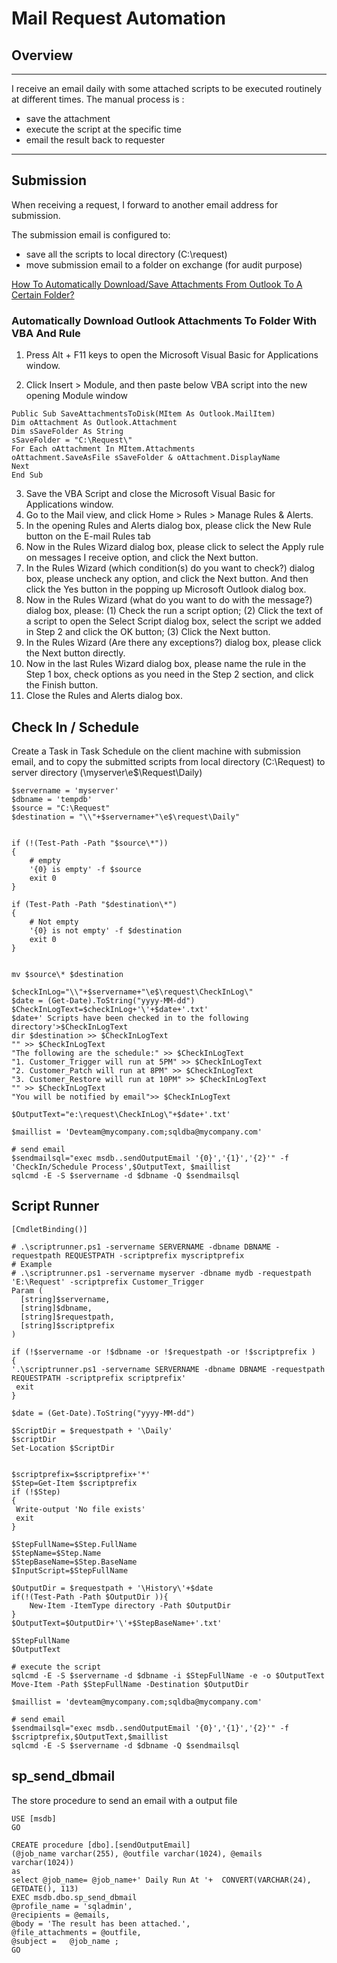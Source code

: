 # Mail Request Automation
## Overview
***
I receive an email daily with some attached scripts to be executed routinely at different times.
The manual process is :
* save the attachment
* execute the script at the specific time
* email the result back to requester
***

## Submission
When receiving a request, I forward to another email address for submission.

The submission email is configured to:

* save all the scripts to local directory (C:\request)
* move submission email to a folder on exchange (for audit purpose)

[How To Automatically Download/Save Attachments From Outlook To A Certain Folder?](<https://www.extendoffice.com/documents/outlook/3747-outlook-auto-download-save-attachments-to-folder.html>)

### Automatically Download Outlook Attachments To Folder With VBA And Rule
1. Press Alt + F11 keys to open the Microsoft Visual Basic for Applications window.

2. Click Insert > Module, and then paste below VBA script into the new opening Module window
```
Public Sub SaveAttachmentsToDisk(MItem As Outlook.MailItem)
Dim oAttachment As Outlook.Attachment
Dim sSaveFolder As String
sSaveFolder = "C:\Request\"
For Each oAttachment In MItem.Attachments
oAttachment.SaveAsFile sSaveFolder & oAttachment.DisplayName
Next
End Sub
```
3. Save the VBA Script and close the Microsoft Visual Basic for Applications window.
4. Go to the Mail view, and click Home > Rules > Manage Rules & Alerts. 
5. In the opening Rules and Alerts dialog box, please click the New Rule button on the E-mail Rules tab
6. Now in the Rules Wizard dialog box, please click to select the Apply rule on messages I receive option, and click the Next button.
7. In the Rules Wizard (which condition(s) do you want to check?) dialog box, please uncheck any option, and click the Next button. And then click the Yes button in the popping up Microsoft Outlook dialog box. 
8. Now in the Rules Wizard (what do you want to do with the message?) dialog box, please: (1) Check the run a script option; (2) Click the text of a script to open the Select Script dialog box, select the script we added in Step 2 and click the OK button; (3) Click the Next button.
9. In the Rules Wizard (Are there any exceptions?) dialog box, please click the Next button directly.
10. Now in the last Rules Wizard dialog box, please name the rule in the Step 1 box, check options as you need in the Step 2 section, and click the Finish button.
11. Close the Rules and Alerts dialog box.
 

## Check In / Schedule

Create a Task in Task Schedule on the client machine with submission email, and to copy the submitted scripts from local directory (C:\Request) to server directory (\\myserver\e$\Request\Daily)
```
$servername = 'myserver'
$dbname = 'tempdb'
$source = "C:\Request"
$destination = "\\"+$servername+"\e$\request\Daily"


if (!(Test-Path -Path "$source\*"))
{
    # empty
    '{0} is empty' -f $source
    exit 0
}

if (Test-Path -Path "$destination\*")
{
    # Not empty
    '{0} is not empty' -f $destination
    exit 0
}


mv $source\* $destination

$checkInLog="\\"+$servername+"\e$\request\CheckInLog\"
$date = (Get-Date).ToString("yyyy-MM-dd")
$CheckInLogText=$checkInLog+'\'+$date+'.txt'
$date+' Scripts have been checked in to the following directory'>$CheckInLogText
dir $destination >> $CheckInLogText
"" >> $CheckInLogText
"The following are the schedule:" >> $CheckInLogText
"1. Customer_Trigger will run at 5PM" >> $CheckInLogText
"2. Customer_Patch will run at 8PM" >> $CheckInLogText
"3. Customer_Restore will run at 10PM" >> $CheckInLogText
"" >> $CheckInLogText
"You will be notified by email">> $CheckInLogText

$OutputText="e:\request\CheckInLog\"+$date+'.txt'

$maillist = 'Devteam@mycompany.com;sqldba@mycompany.com'

# send email
$sendmailsql="exec msdb..sendOutputEmail '{0}','{1}','{2}'" -f 'CheckIn/Schedule Process',$OutputText, $maillist
sqlcmd -E -S $servername -d $dbname -Q $sendmailsql
```

## Script Runner
```
[CmdletBinding()]

# .\scriptrunner.ps1 -servername SERVERNAME -dbname DBNAME -requestpath REQUESTPATH -scriptprefix myscriptprefix 
# Example
# .\scriptrunner.ps1 -servername myserver -dbname mydb -requestpath 'E:\Request' -scriptprefix Customer_Trigger
Param (
  [string]$servername,
  [string]$dbname,
  [string]$requestpath,
  [string]$scriptprefix
)

if (!$servername -or !$dbname -or !$requestpath -or !$scriptprefix )
{
'.\scriptrunner.ps1 -servername SERVERNAME -dbname DBNAME -requestpath REQUESTPATH -scriptprefix scriptprefix'  
 exit
}

$date = (Get-Date).ToString("yyyy-MM-dd")

$ScriptDir = $requestpath + '\Daily'
$scriptDir
Set-Location $ScriptDir


$scriptprefix=$scriptprefix+'*'
$Step=Get-Item $scriptprefix
if (!$Step)
{
 Write-output 'No file exists'
 exit
}

$StepFullName=$Step.FullName
$StepName=$Step.Name
$StepBaseName=$Step.BaseName
$InputScript=$StepFullName

$OutputDir = $requestpath + '\History\'+$date
if(!(Test-Path -Path $OutputDir )){
    New-Item -ItemType directory -Path $OutputDir
}
$OutputText=$OutputDir+'\'+$StepBaseName+'.txt'

$StepFullName
$OutputText

# execute the script
sqlcmd -E -S $servername -d $dbname -i $StepFullName -e -o $OutputText
Move-Item -Path $StepFullName -Destination $OutputDir

$maillist = 'devteam@mycompany.com;sqldba@mycompany.com'

# send email
$sendmailsql="exec msdb..sendOutputEmail '{0}','{1}','{2}'" -f $scriptprefix,$OutputText,$maillist
sqlcmd -E -S $servername -d $dbname -Q $sendmailsql
```

## sp_send_dbmail

The store procedure to send an email with a output file
```
USE [msdb]
GO

CREATE procedure [dbo].[sendOutputEmail] 
(@job_name varchar(255), @outfile varchar(1024), @emails varchar(1024))
as
select @job_name= @job_name+' Daily Run At '+  CONVERT(VARCHAR(24), GETDATE(), 113)
EXEC msdb.dbo.sp_send_dbmail
@profile_name = 'sqladmin',
@recipients = @emails,
@body = 'The result has been attached.',
@file_attachments = @outfile,
@subject =   @job_name ;
GO
```
